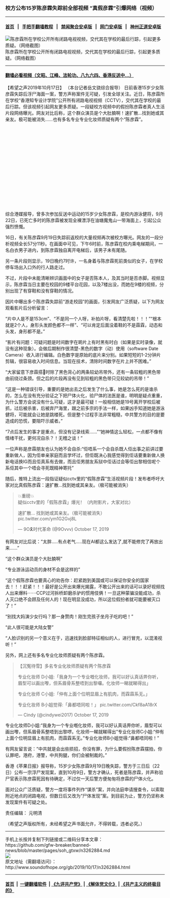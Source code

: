### 校方公布15岁陈彦霖失踪前全部视频 “真假彦霖”引爆网络（视频）
------------------------

#### [首页](https://github.com/gfw-breaker/banned-news/blob/master/README.md) &nbsp;&nbsp;|&nbsp;&nbsp; [手把手翻墙教程](https://github.com/gfw-breaker/guides/wiki) &nbsp;&nbsp;|&nbsp;&nbsp; [禁闻聚合安卓版](https://github.com/gfw-breaker/bn-android) &nbsp;&nbsp;|&nbsp;&nbsp; [网门安卓版](https://github.com/oGate2/oGate) &nbsp;&nbsp;|&nbsp;&nbsp; [神州正道安卓版](https://github.com/SzzdOgate/update) 



<div class="zhidingtu">
 <div class="ar-wrap-3x2">
  <img alt="陈彦霖所在学校公开所有闭路电视视频，交代其在学校的最后行踪，引起更多质疑。（网络截图）" class="ar-wrap-inside-fill" src="http://img.soundofhope.org/2019/10/-800x533-63-600x400.jpg"/>
 </div>
 <div class="caption">
  陈彦霖所在学校公开所有闭路电视视频，交代其在学校的最后行踪，引起更多质疑。（网络截图）
 </div>
</div>
<hr/>


#### [翻墙必看视频（文昭、江峰、法轮功、八九六四、香港反送中...）](https://github.com/gfw-breaker/banned-news/blob/master/pages/links.md)

<div class="content">
 <p>
  <span class="content-info-date">
   【希望之声2019年10月17日】
  </span>
  <span class="content-info-type">
   （本台记者岳文骁综合报导）
  </span>
  日前香港15岁少女陈彦霖失踪后浮尸海面一案，警方声称案件无可疑，引发全球关注。近日，陈彦霖所在学校“香港知专设计学院”公开所有闭路电视视频（CCTV），交代其在学校的最后行踪。但该视频引起网友更多质疑。一段疑校方视频中的假扮陈彦霖者真人生活片段网络曝光。网友对比后称，这个群众演员是个大肚腩啊！速扩散…找到她或其亲友。极可能被消失……也有多名专业专业化妆师质疑有两个“陈彦霖”。
 </p>
 <div class="widget ad-300x250 ad-ecf">
  <!-- ZW30 Post Embed 300x250 1 -->
  <ins class="adsbygoogle" data-ad-client="ca-pub-1519518652909441" data-ad-slot="9768754376" style="display:inline-block;width:300px;height:250px">
  </ins>
 </div>
 <p>
  综合港媒报导，曾多次参加反送中运动的15岁少女陈彦霖，是校内游泳健将，9月22日，已死亡多时的陈彦霖被发现全裸漂浮在油塘魔鬼山一带海面上，引起公众强烈愤慨。
 </p>
 <p>
  16日，有关陈彦霖9月19日失踪前返校的大量视频再次被校方曝光。网友的一段分析视频全长57分11秒。在画面中可见，下午6时前，陈彦霖在校内乘电梯期间，一名白衣男子进内，到陈彦霖独自离开电梯后，该男子未有尾随。
 </p>
 <p>
  另一条片段则显示，19日晚约7时许，一名身着与陈彦霖死前类似的女子，在学校停车场出入口外的行人路走过。
 </p>
 <p>
  不过，片段中未能清晰辨识画面中的女子是否陈本人，及其当时是否赤脚。视频显示，陈彦霖当日主要在校园的9楼平台花园，以及7楼出没，而她在9楼的视频，分别出现了有穿鞋和没有穿鞋的情况。
 </p>
 <div class="sohzw-video-wrapper">
  <div class="ar-wrap-16x9">
   <div class="ar-wrap-inside-fill">
   </div>
  </div>
 </div>
 <p>
  因片中曝出多个陈彦霖失踪前“游走校园”的画面，引发网友广泛质疑，以下为网友观看影片后分析留言：
 </p>
 <p>
  “片中人是不是153cm”、“不是同一个人呀，补拍片呀，看清楚先啦！！！”“根本就是2个人，身形头发颜色都不一样”、“可以肯定后面没着鞋的不是霖霖，动态和头发，身形都不是。”
 </p>
 <p>
  “影片有问题：可疑问题是时间数字在啲片上有时黑有时白（如果是实时录像，就没有这种现象）。会做后期制作很清楚-黑色的数字（动）使用（software Date Camera）收入进行编辑。白色数字是原始的底片来分别。如果短短的1-2分钟片剪辑，很容易收入时间信息。当现在技术，清除时间数字在片上并不困难。”
 </p>
 <p>
  “大家留意下彦霖搭时除了黑色背心的两条较幼吊带外，还有一条较粗的黑色带由前绕过条颈。但之后的片段再没有见到较粗的黑色带只见较幼的吊带！”
 </p>
 <div>
 </div>
 <p>
  “这是一种错误引导，重要的是她出去之后发生了什么事，她是怎么死的是谁杀的，怎么在没有充分验证之下把尸体火化，验尸体的法医是谁，明明是疑点重重，为什么警方会说没有什么可疑，这才是最可疑！一般相信她是19号离开学校后被抓，过后被杀害，后被弃尸海里，跟之前多宗的手法一样，如果凶手知道她是游泳健将，可能就会让她是跳楼死。但是整个过程手法非常粗糙，中共警方的目的是要造成的恐慌，要阻吓示威者。”
 </p>
 <p>
  “7点后发生的事才是重点，但没有记录线索……”“她神情这么轻松，一点都不像有情绪干扰，更何况自杀？！无稽之谈！”
 </p>
 <p>
  一位声称是彦霖朋友也认为她不会自杀:“佢唔系一个会自杀既人佢出事之前讲过要重新做人，因为佢单亲家庭而且学坏过，但佢既决心我感觉得到佢话要重新做人换新电话换IG而且佢真系有去做，而且佢男朋友系狱中佢话过会等佢出黎相信呢个系佢其中一个唔会寻死既精神寄托”
 </p>
 <p>
  随后，推特上流出一段指证疑似cctv里的“假陈彦霖”生活视频片段！发布者呼吁大家对比真假陈彦霖：速扩散…找到她或其亲友。（极可能被消失）
 </p>
 <blockquote class="twitter-tweet">
  <p dir="ltr" lang="zh">
   💥重磅💥
   <br/>
   疑似cctv里的「假陈彦霖」爆光！（内附影片，大家对比）
  </p>
  <p>
   速扩散… 找到她或其亲友。（极可能被消失）
   <span href="https://t.co/ym1G2Gvj8L">
    pic.twitter.com/ym1G2Gvj8L
   </span>
  </p>
  <p>
   — 9O🎗时代革命 (@9Ovvv)
   <span href="https://twitter.com/9Ovvv/status/1184665459867545601?ref_src=twsrc%5Etfw">
    October 17, 2019
   </span>
  </p>
 </blockquote>
 <p>
 </p>
 <p>
  有网友对比后说：“太胖…..有点老气…..现在AI都这么发达了,就不能修完了再放出来……”
 </p>
 <p>
  “这个群众演员是个大肚腩啊”
 </p>
 <p>
  “专业游泳运动员的身材不会是这样的”
 </p>
 <p>
  “这个假陈彦霖也要真心的劝告你：赶紧跑到美国或可以保证你安全的国家去！！！赶紧！！！最好是公开出来爆光揭露，不敢公开出来的话可以录好视频找人出来爆料⋯⋯CCP过河拆桥卸磨杀驴的惯用伎俩！一旦这种蒙骗没能成功，杀人灭口绝不会顾及任何人的！现在明显没成功，所以这位假扮者就可能要被灭口了！”
 </p>
 <p>
  “别找大妈演少女行吗？那一身赘肉！刚生完孩子坐月子吃的吧！”
 </p>
 <p>
  “此人很可能是大陆女警”
 </p>
 <p>
  “人脸识别的另一个意义在于，迅速找到脸部特征相似的人，进行冒充，以混淆视听！”
 </p>
 <p>
  另外，网上还有多名专业化妆师质疑有两个陈彦霖。
 </p>
 <blockquote class="twitter-tweet">
  <p dir="ltr" lang="zh">
   【沉冤待雪】多名专业化妆师质疑有两个陈彦霖
  </p>
  <p>
   专业化妆师 D小姐:「我身为一个专业嘅化妆师，我可以好认真话畀你听，眉型可以画出嚟，但系眉骨系整唔到出黎囉。化妆师一睇就睇得出」
  </p>
  <p>
   专业化妆师 C小姐:「仲有上面个位明显眉上有肌肉，而霖霖系无。」
  </p>
  <p>
   专业化妆师 B小姐觉得:「鼻都唔同啦！」
   <span href="https://t.co/Ckf8aA18rX">
    pic.twitter.com/Ckf8aA18rX
   </span>
  </p>
  <p>
   — Cindy (@cindywei2017)
   <span href="https://twitter.com/cindywei2017/status/1184659791362318338?ref_src=twsrc%5Etfw">
    October 17, 2019
   </span>
  </p>
 </blockquote>
 <p>
 </p>
 <p>
  专业化妆师D小姐:“我身为一个专业嘅化妆师，我可以好认真话畀你听，眉型可以画出嚟，但系眉骨系整唔到出黎啰。化妆师一睇就睇得出”专业化妆师C小姐:“仲有上面个位明显眉上有肌肉，而霖霖系无。”专业化妆师B小姐觉得:“鼻都唔同啦！”
 </p>
 <p>
  有网友留言说：“中共就是会出些损招，你没有罪，为什么要假扮陈彦霖摆拍，你认罪吧，港府，港警，中共狗腿，你们会被制裁的。”
 </p>
 <p>
  香港《苹果日报》报导称，15岁少女陈彦霖9月19日晚失踪，警方于三日后（22日）公布一宗浮尸发现案，直到10月9日，警方才确认，死者是陈彦霖，并声称验尸官表示陈彦霖死因有待确定，不过仅一天后警方便匆匆将彦霖的尸体火化。
 </p>
 <p>
  面对公众广泛质疑，警方一度将事件列作“谋杀”案，并向法庭申请搜查令，以索取附近地点的闭路电视，但数日后又改为“尸体发现”案。到目前为止，警方仍坚称未发现案件有可疑之处。
 </p>
 <div class="content-info-btm">
  <p class="content-info-zerenbianji">
   <span class="content-info-title">
    责任编辑：
   </span>
   <span class="content-info-content">
    元明清
   </span>
  </p>
  <p class="content-info-refernote">
   （希望之声版权所有，未经希望之声书面允许，不得转载，违者必究。）
  </p>
 </div>
</div>

<hr/>
手机上长按并复制下列链接或二维码分享本文章：<br/>
https://github.com/gfw-breaker/banned-news/blob/master/pages/soh_gtxw/n3262884.md <br/>
<a href='https://github.com/gfw-breaker/banned-news/blob/master/pages/soh_gtxw/n3262884.md'><img src='https://github.com/gfw-breaker/banned-news/blob/master/pages/soh_gtxw/n3262884.md.png'/></a> <br/>
原文地址（需翻墙访问）：http://www.soundofhope.org/gb/2019/10/17/n3262884.html


------------------------
#### [首页](https://github.com/gfw-breaker/banned-news/blob/master/README.md) &nbsp;|&nbsp; [一键翻墙软件](https://github.com/gfw-breaker/nogfw/blob/master/README.md) &nbsp;| [《九评共产党》](https://github.com/gfw-breaker/9ping.md/blob/master/README.md#九评之一评共产党是什么) | [《解体党文化》](https://github.com/gfw-breaker/jtdwh.md/blob/master/README.md) | [《共产主义的终极目的》](https://github.com/gfw-breaker/gczydzjmd.md/blob/master/README.md)


<img src='http://gfw-breaker.win/banned-news/pages/soh_gtxw/n3262884.md' width='0px' height='0px'/>